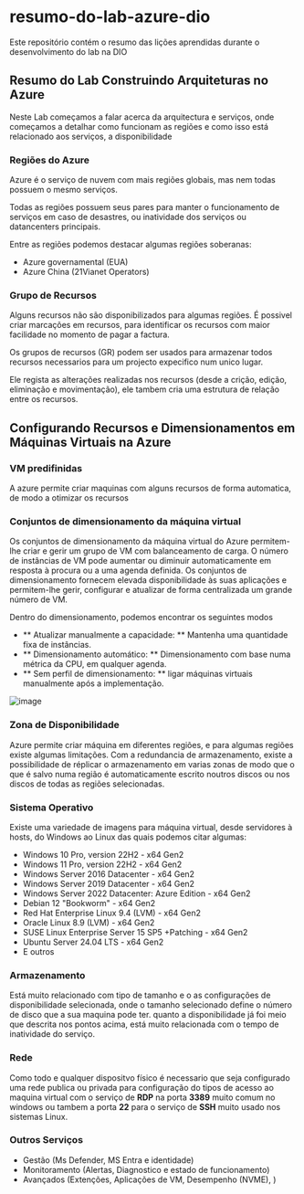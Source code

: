 
# resumo-do-lab-azure-dio
  Este repositório contém o resumo das lições aprendidas durante o desenvolvimento do lab na DIO

## Resumo do Lab Construindo Arquiteturas no Azure
  Neste Lab começamos a falar acerca da arquitectura e serviços, onde começamos a detalhar como funcionam as regiões e como isso está relacionado aos serviços, a disponibilidade

### Regiões do Azure
  Azure é o serviço de nuvem com mais regiões globais, mas nem todas possuem o mesmo serviços.

  Todas as regiões possuem seus pares para manter o funcionamento de serviços em caso de desastres, ou inatividade dos serviços ou datancenters principais.

  Entre as regiões podemos destacar algumas regiões soberanas:
  
  - Azure governamental (EUA)
  - Azure China (21Vianet Operators)


### Grupo de Recursos
  Alguns recursos não são disponibilizados para algumas regiões. É possivel criar marcações em recursos, para identificar os recursos com maior facilidade no momento de pagar a factura.

  Os grupos de recursos (GR) podem ser usados para armazenar todos recursos necessarios para um projecto expecifico num unico lugar.

  Ele regista as alterações realizadas nos recursos (desde a crição, edição, eliminação e movimentação), ele tambem cria uma estrutura de relação entre os recursos.

## Configurando Recursos e Dimensionamentos em Máquinas Virtuais na Azure
### VM predifinidas
  A azure permite criar maquinas com alguns recursos de forma automatica, de modo a otimizar os recursos

### Conjuntos de dimensionamento da máquina virtual
  Os conjuntos de dimensionamento da máquina virtual do Azure permitem-lhe criar e gerir um grupo de VM com balanceamento de carga. O número de instâncias de VM pode aumentar ou diminuir automaticamente em resposta à procura ou a uma agenda definida. Os conjuntos de dimensionamento fornecem elevada disponibilidade às suas aplicações e permitem-lhe gerir, configurar e atualizar de forma centralizada um grande número de VM.

  Dentro do dimensionamento, podemos encontrar os seguintes modos
  - ** Atualizar manualmente a capacidade: ** Mantenha uma quantidade fixa de instâncias.
  - ** Dimensionamento automático: ** Dimensionamento com base numa métrica da CPU, em qualquer agenda.
  - ** Sem perfil de dimensionamento: ** ligar máquinas virtuais manualmente após a implementação.

![image](https://github.com/user-attachments/assets/9f42065a-9137-457a-a687-61e0c1d038c0)


### Zona de Disponibilidade
  Azure permite criar máquina em diferentes regiões, e para algumas regiões existe algumas limitações.
  Com a redundancia de armazenamento, existe a possibilidade de réplicar o armazenamento em varias zonas de modo que o que é salvo numa região é automaticamente escrito noutros discos ou nos discos de todas as regiões selecionadas.

### Sistema Operativo
  Existe uma variedade de imagens para máquina virtual, desde servidores à hosts, do Windows ao Linux das quais podemos citar algumas:
- Windows 10 Pro, version 22H2 - x64 Gen2
- Windows 11 Pro, version 22H2 - x64 Gen2
- Windows Server 2016 Datacenter - x64 Gen2
- Windows Server 2019 Datacenter - x64 Gen2
- Windows Server 2022 Datacenter: Azure Edition - x64 Gen2
- Debian 12 "Bookworm" - x64 Gen2
- Red Hat Enterprise Linux 9.4 (LVM) - x64 Gen2
- Oracle Linux 8.9 (LVM) - x64 Gen2
- SUSE Linux Enterprise Server 15 SP5 +Patching - x64 Gen2
- Ubuntu Server 24.04 LTS - x64 Gen2
-  E outros

### Armazenamento
  Está muito relacionado com tipo de tamanho e o as configurações de disponibilidade selecionada, onde o tamanho selecionado define o número de disco que a sua maquina pode ter. quanto a disponibilidade já foi meio que descrita nos pontos acima, está muito relacionada com o tempo de inatividade do serviço.

### Rede
  Como todo e qualquer dispositvo físico é necessario que seja configurado uma rede publica ou privada para configuração do tipos de acesso ao maquina virtual com o serviço de **RDP** na porta **3389** muito comum no windows ou tambem a porta **22** para o serviço de **SSH** muito usado nos sistemas Linux.
  
### Outros Serviços
- Gestão (Ms Defender, MS Entra e identidade)
- Monitoramento (Alertas, Diagnostico e estado de funcionamento)
- Avançados (Extenções, Aplicações de VM, Desempenho (NVME), )

